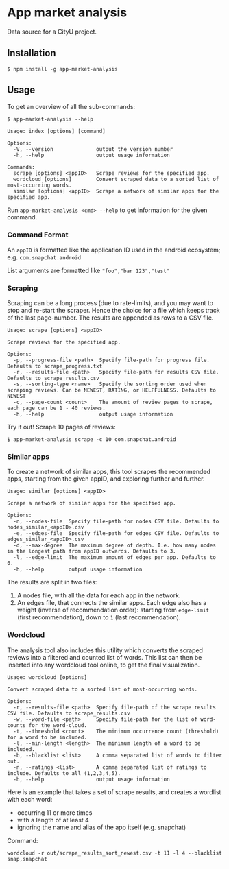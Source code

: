 # App market analysis

Data source for a CityU project.

## Installation

```
$ npm install -g app-market-analysis
```

## Usage

To get an overview of all the sub-commands:

    $ app-market-analysis --help
    
    Usage: index [options] [command]
    
    Options:
      -V, --version              output the version number
      -h, --help                 output usage information
    
    Commands:
      scrape [options] <appID>   Scrape reviews for the specified app.
      wordcloud [options]        Convert scraped data to a sorted list of most-occurring words.
      similar [options] <appID>  Scrape a network of similar apps for the specified app.


Run `app-market-analysis <cmd> --help` to get information for the given command.

### Command Format

An `appID` is formatted like the application ID used in the android ecosystem; e.g. `com.snapchat.android`

List arguments are formatted like `"foo","bar 123","test"`

### Scraping

Scraping can be a long process (due to rate-limits), and you may want to stop and re-start the scraper. 
Hence the choice for a file which keeps track of the last page-number. The results are appended as rows to a CSV file.

    Usage: scrape [options] <appID>
    
    Scrape reviews for the specified app.
    
    Options:
      -p, --progress-file <path>  Specify file-path for progress file. Defaults to scrape_progress.txt
      -r, --results-file <path>   Specify file-path for results CSV file. Defaults to scrape_results.csv
      -s, --sorting-type <name>   Specify the sorting order used when scraping reviews. Can be NEWEST, RATING, or HELPFULNESS. Defaults to NEWEST
      -c, --page-count <count>    The amount of review pages to scrape, each page can be 1 - 40 reviews.
      -h, --help                  output usage information

Try it out! Scrape 10 pages of reviews:

    $ app-market-analysis scrape -c 10 com.snapchat.android


### Similar apps

To create a network of similar apps, this tool scrapes the recommended apps,
 starting from the given appID, and exploring further and further.
    
    Usage: similar [options] <appID>
    
    Scrape a network of similar apps for the specified app.
    
    Options:
      -n, --nodes-file  Specify file-path for nodes CSV file. Defaults to nodes_similar_<appID>.csv
      -e, --edges-file  Specify file-path for edges CSV file. Defaults to edges_similar_<appID>.csv
      -d, --max-degree  The maximum degree of depth. I.e. how many nodes in the longest path from appID outwards. Defaults to 3.
      -l, --edge-limit  The maximum amount of edges per app. Defaults to 6.
      -h, --help        output usage information

The results are split in two files:

1) A nodes file, with all the data for each app in the network.
2) An edges file, that connects the similar apps. Each edge also has a weight (inverse of recommendation order): 
 starting from `edge-limit` (first recommendation), down to `1` (last recommendation).


### Wordcloud

The analysis tool also includes this utility which converts the scraped reviews
 into a filtered and counted list of words. 
This list can then be inserted into any wordcloud tool online, to get the final visualization.

    Usage: wordcloud [options]
    
    Convert scraped data to a sorted list of most-occurring words.
    
    Options:
      -r, --results-file <path>  Specify file-path of the scrape results CSV file. Defaults to scrape_results.csv
      -w, --word-file <path>     Specify file-path for the list of word-counts for the word-cloud.
      -t, --threshold <count>    The minimum occurrence count (threshold) for a word to be included.
      -l, --min-length <length>  The minimum length of a word to be included.
      -b, --blacklist <list>     A comma separated list of words to filter out.
      -n, --ratings <list>       A comma separated list of ratings to include. Defaults to all (1,2,3,4,5).
      -h, --help                 output usage information

Here is an example that takes a set of scrape results, and creates a wordlist with each word:

- occurring 11 or more times
- with a length of at least 4
- ignoring the name and alias of the app itself (e.g. snapchat)

Command:

    wordcloud -r out/scrape_results_sort_newest.csv -t 11 -l 4 --blacklist snap,snapchat

